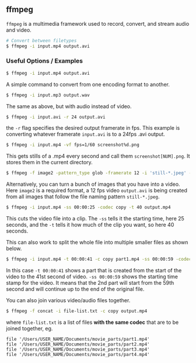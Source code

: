 ---
---
ffmpeg
----

`ffmpeg` is a multimedia framework used to record, convert, and stream audio and video.

<!-- minimal example -->
~~~ bash
# Convert between filetypes
$ ffmpeg -i input.mp4 output.avi
~~~

<!--more-->

### Useful Options / Examples

``` bash
$ ffmpeg -i input.mp4 output.avi
```

A simple command to convert from one encoding format to another.

``` bash
$ ffmpeg -i input.mp3 output.wav
```

The same as above, but with audio instead of video.

``` bash
$ ffmpeg -i input.avi -r 24 output.avi
```

the `-r` flag specifies the desired output framerate in fps. This example is converting whatever framerate `input.avi` is to a 24fps .avi output.

``` bash
$ ffmpeg -i input.mp4 -vf fps=1/60 screenshot%d.png
```

This gets stills of a .mp4 every second and call them `screenshot[NUM].png`. It stores them in the current directory.

``` bash
$ ffmpeg -f image2 -pattern_type glob -framerate 12 -i 'still-*.jpeg' -s WxH output.avi
```

Alternatively, you can turn a bunch of images that you have into a video. Here `image2` is a required format, a 12 fps video `output.avi` is being created from all images that follow the file naming pattern `still-*.jpeg`.

``` bash
$ ffmpeg -i input.mp4 -ss 00:00:25 -codec copy -t 40 output.mp4
```

This cuts the video file into a clip. The `-ss` tells it the starting time, here 25 seconds, and the `-t` tells it how much of the clip you want, so here 40 seconds.

This can also work to split the whole file into multiple smaller files as shown below.

``` bash
$ ffmpeg -i input.mp4 -t 00:00:41 -c copy part1.mp4 -ss 00:00:59 -codec copy part2.mp4
```

In this case `-t 00:00:41` shows a part that is created from the start of the video to the 41st second of video. `-ss 00:00:59` shows the starting time stamp for the video. It means that the 2nd part will start from the 59th second and will continue up to the end of the original file.

You can also join various video/audio files together.

``` bash
$ ffmpeg -f concat -i file-list.txt -c copy output.mp4
```

where `file-list.txt` is a list of files **with the same codec** that are to be joined together, eg.

```
file '/Users/USER_NAME/Documents/movie_parts/part1.mp4'
file '/Users/USER_NAME/Documents/movie_parts/part2.mp4'
file '/Users/USER_NAME/Documents/movie_parts/part3.mp4'
file '/Users/USER_NAME/Documents/movie_parts/part4.mp4'
```
